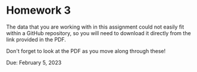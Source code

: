 # Homework 3

The data that you are working with in this assignment could not easily fit within a GitHub repository, so you will need to download it directly from the link provided in the PDF.

Don't forget to look at the PDF as you move along through these!

Due: February 5, 2023
